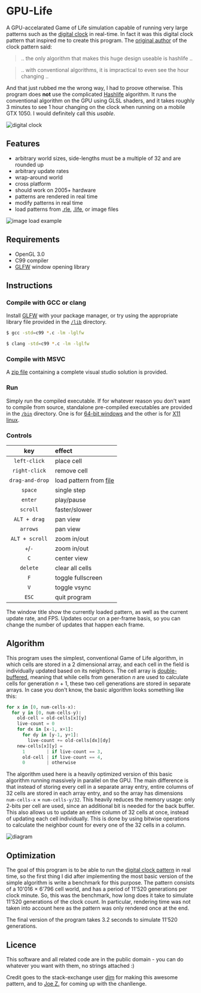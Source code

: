 # GPU-Life

A GPU-accelarated Game of Life simulation capable of running very large patterns such as the [digital clock](https://youtu.be/3NDAZ5g4EuU) in real-time. In fact it was this digital clock pattern that inspired me to create this program. The [original author](https://codegolf.stackexchange.com/a/111932) of the clock pattern said:

> .. the only algorithm that makes this huge design useable is hashlife .. 

> .. with conventional algorithms, it is impractical to even see the hour changing ..

And that just rubbed me the wrong way, I had to proove otherwise. This program does **not** use the complicated [Hashlife](https://conwaylife.com/wiki/HashLife) algorithm. It runs the conventional algorithm on the GPU using GLSL shaders, and it takes roughly 3 minutes to see 1 hour changing on the clock when running on a mobile GTX 1050. I would definitely call this _usable_.

![digital clock]()

## Features

- arbitrary world sizes, side-lengths must be a multiple of 32 and are rounded up
- arbitrary update rates
- wrap-around world
- cross platform
- should work on 2005+ hardware
- patterns are rendered in real time
- modify patterns in real time
- load patterns from [.rle](https://www.conwaylife.com/wiki/Run_Length_Encoded), [.life](https://www.conwaylife.com/wiki/Life_1.06), or image files

![image load example]()

## Requirements

- OpenGL 3.0
- C99 compiler
- [GLFW](https://www.glfw.org/) window opening library

## Instructions

### Compile with GCC or clang

Install [GLFW](https://www.glfw.org/download.html) with your package manager, or try using the appropriate library file provided in the [`/lib`](./lib) directory.

```bash
$ gcc -std=c99 *.c -lm -lglfw
```

```bash
$ clang -std=c99 *.c -lm -lglfw
```

### Compile with MSVC

A [zip file](./Visual%20Studio%20Solution.zip) containing a complete visual studio solution is provided.

### Run

Simply run the compiled executable. If for whatever reason you don't want to compile from source, standalone pre-compiled executables are provided in the [`/bin`](./bin) directory. One is for [64-bit windows](./bin/GPU%20Life.exe) and the other is for [X11 linux](./bin/gpulife.out).

### Controls

 key                |    effect
:-----------------: | :----------
`left-click`        | place cell
`right-click`       | remove cell
`drag-and-drop`     | load pattern from [file](https://www.conwaylife.com/wiki/Category:File_formats)
`space`             | single step
`enter`             | play/pause
`scroll`            | faster/slower
`ALT + drag`        | pan view
`arrows`            | pan view
`ALT + scroll`      | zoom in/out
`+`/`-`             | zoom in/out
`C`                 | center view
`delete`            | clear all cells
`F`                 | toggle fullscreen
`V`                 | toggle vsync
`ESC`               | quit program

The window title show the currently loaded pattern, as well as the current update rate, and FPS. Updates occur on a per-frame basis, so you can change the number of updates that happen each frame.

## Algorithm

This program uses the simplest, conventional Game of Life algorithm, in which cells are stored in a 2 dimensional array, and each cell in the field is individually updated based on its neighbors. The cell array is [double-buffered](https://gameprogrammingpatterns.com/double-buffer.html), meaning that while cells from generation _n_ are used to calculate cells for generation _n_ + 1, these two cell generations are stored in separate arrays. In case you don't know, the basic algorithm looks something like this:

```python
for x in [0, num-cells-x):
  for y in [0, num-cells-y):
    old-cell = old-cells[x][y]
    live-count = 0
    for dx in [x-1, x+1]:
      for dy in [y-1, y+1]:
        live-count += old-cells[dx][dy]
    new-cells[x][y] =
      1        | if live-count == 3,
      old-cell | if live-count == 4,
      0        | otherwise
```

The algorithm used here is a heavily optimized version of this basic algorithm running massively in parallel on the GPU. The main difference is that instead of storing every cell in a separate array entry, entire columns of 32 cells are stored in each array entry, and so the array has dimensions `num-cells-x` × `num-cells-y/32`. This heavily reduces the memory usage: only 2-bits per cell are used, since an additional bit is needed for the back buffer. This also allows us to update an entire column of 32 cells at once, instead of updating each cell individually. This is done by using bitwise operations to calculate the neighbor count for every one of the 32 cells in a column.

![diagram]()

## Optimization

The goal of this program is to be able to run the [digital clock pattern](https://codegolf.stackexchange.com/a/111932) in real time, so the first thing I did after implementing the most basic version of the simple algorithm is write a benchmark for this purpose. The pattern consists of a 10'016 × 6'796 cell world, and has a period of 11'520 generations per clock minute. So, this was the benchmark, how long does it take to simulate 11'520 generations of the clock count. In particular, rendering time was not taken into account here as the pattern was only rendered once at the end.

The final version of the program takes 3.2 seconds to simulate 11'520 generations.

## Licence

This software and all related code are in the public domain - you can do whatever you want with them, no strings attached :)

Credit goes to the stack-exchange user [dim](https://codegolf.stackexchange.com/users/64412/dim) for making this awesome pattern, and to [Joe Z.](https://codegolf.stackexchange.com/users/7110/joe-z) for coming up with the chanllenge.
